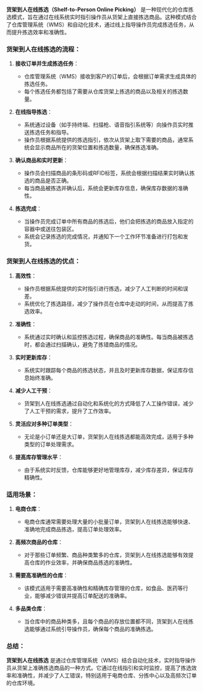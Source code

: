 **货架到人在线拣选（Shelf-to-Person Online Picking）** 是一种现代化的仓库拣选模式，旨在通过在线系统实时指引操作员从货架上直接拣选商品。这种模式结合了仓库管理系统（WMS）和自动化技术，通过线上指导操作员完成拣选任务，从而提升拣选效率和准确性。

### **货架到人在线拣选的流程：**

1. **接收订单并生成拣选任务**：
   - 仓库管理系统（WMS）接收到客户的订单后，会根据订单需求生成具体的拣选任务。
   - 每个拣选任务都包括了需要从仓库货架上拣选的商品以及相关的拣选数量。

2. **在线指导拣选**：
   - 系统通过设备（如手持终端、扫描枪、语音指引系统等）向操作员实时推送拣选任务和指导。
   - 操作员根据系统提供的拣选指引，依次从货架上取下需要的商品，通常系统会显示商品所在的货架位置和拣选数量，确保拣选准确。

3. **确认商品和实时更新**：
   - 操作员会扫描商品的条形码或RFID标签，系统会根据扫描结果实时确认拣选的商品是否正确。
   - 每当商品被拣选并确认后，系统会更新库存信息，确保库存数据的准确性。

4. **拣选完成**：
   - 当操作员完成订单中所有商品的拣选后，他们会把拣选的商品放入指定的容器中或送往包装区。
   - 系统会记录拣选的完成情况，并通知下一个工作环节准备进行打包和发货。

### **货架到人在线拣选的优点：**

1. **高效性**：
   - 操作员根据系统提供的实时指引进行拣选，减少了人工判断的时间和误差。
   - 系统优化了拣选路径，减少了操作员在仓库中走动的时间，从而提高了拣选效率。

2. **准确性**：
   - 系统通过实时确认和监控拣选过程，确保商品的准确性。每当商品被拣选时，都会通过扫描确认，避免了拣错商品的情况。

3. **实时更新库存**：
   - 系统实时跟踪每个商品的拣选状态，并且及时更新库存数据，保证库存信息始终准确。

4. **减少人工干预**：
   - 货架到人在线拣选通过自动化和系统化的方式降低了人工操作错误，减少了人工干预的需求，提升了工作效率。

5. **灵活应对多种订单类型**：
   - 无论是小订单还是大订单，货架到人在线拣选都能高效完成，适用于多种类型的订单处理需求。

6. **提高库存管理水平**：
   - 由于系统实时反馈，仓库能够更好地管理库存，减少库存差异，保证库存精确性。

### **适用场景：**

1. **电商仓库**：
   - 电商仓库通常需要处理大量的小批量订单，货架到人在线拣选能够快速、准确地完成商品拣选，提高订单处理效率。

2. **高频次商品的仓库**：
   - 对于那些订单频繁、商品种类繁多的仓库，货架到人在线拣选能够有效提高仓库的作业效率，并确保商品拣选的准确性。

3. **需要高准确性的仓库**：
   - 该模式适用于需要高准确性和精确库存管理的仓库，如食品、医药等行业，能够减少错误并提高订单配送的准确率。

4. **多品类仓库**：
   - 当仓库中的商品种类多，且每个商品的存放位置都不同，货架到人在线拣选能够通过系统引导操作员，确保每个商品的准确拣选。

### **总结：**

**货架到人在线拣选** 是通过仓库管理系统（WMS）结合自动化技术，实时指导操作员从货架上准确拣选商品的一种方式。它通过在线指引和实时监控，提高了拣选效率和准确性，并减少了人工错误，特别适用于电商仓库、分拣中心以及高频次订单的仓库环境。